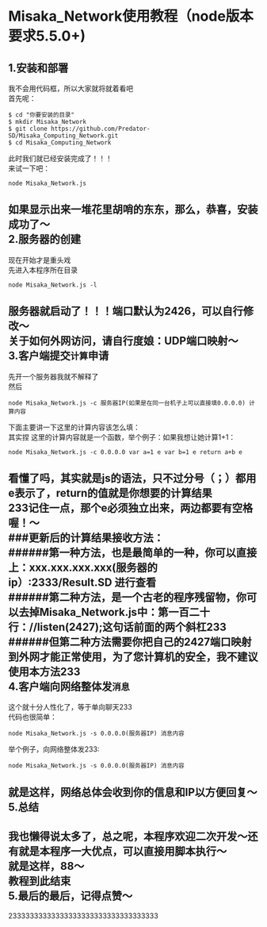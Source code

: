 Misaka_Network使用教程（node版本要求5.5.0+)
===
1.安装和部署
---
我不会用代码框，所以大家就将就着看吧<br>
首先呢：<br>
``` shell
$ cd "你要安装的目录"
$ mkdir Misaka_Network
$ git clone https://github.com/Predator-SD/Misaka_Computing_Network.git
$ cd Misaka_Computing_Network
```
此时我们就已经安装完成了！！！<br>
来试一下吧：<br>
``` shell
node Misaka_Network.js
```
如果显示出来一堆花里胡哨的东东，那么，恭喜，安装成功了～ <br>
2.服务器的创建
---
现在开始才是重头戏<br>
先进入本程序所在目录<br>
``` shell
node Misaka_Network.js -l
```
服务器就启动了！！！端口默认为2426，可以自行修改～<br>
关于如何外网访问，请自行度娘：UDP端口映射～<br>
3.客户端提交`计算`申请
---
先开一个服务器我就不解释了<br>
然后<br>
``` shell
node Misaka_Network.js -c 服务器IP(如果是在同一台机子上可以直接填0.0.0.0) 计算内容
```
下面主要讲一下这里的计算内容该怎么填：<br>
其实捏 这里的计算内容就是一个函数，举个例子：如果我想让她计算1+1：<br>
``` shell
node Misaka_Network.js -c 0.0.0.0 var a=1 e var b=1 e return a+b e
```
看懂了吗，其实就是js的语法，只不过分号（；）都用e表示了，return的值就是你想要的计算结果<br>
233记住一点，那个e必须独立出来，两边都要有空格喔！～<br>
###更新后的计算结果接收方法：<br>
######第一种方法，也是最简单的一种，你可以直接上：xxx.xxx.xxx.xxx(服务器的ip）:2333/Result.SD 进行查看<br>
######第二种方法，是一个古老的程序残留物，你可以去掉Misaka_Network.js中：第一百二十行：//listen(2427);这句话前面的两个斜杠233<br>
######但第二种方法需要你把自己的2427端口映射到外网才能正常使用，为了您计算机的安全，我不建议使用本方法233<br>
4.客户端向网络整体发`消息`
---
这个就十分人性化了，等于单向聊天233<br>
代码也很简单：<br>
``` shell
node Misaka_Network.js -s 0.0.0.0(服务器IP) 消息内容
```
举个例子，向网络整体发233:<br>
``` shell
node Misaka_Network.js -s 0.0.0.0(服务器IP) 消息内容
```
就是这样，网络总体会收到你的信息和IP以方便回复～<br>
5.总结
---
我也懒得说太多了，总之呢，本程序欢迎二次开发～还有就是本程序一大优点，可以直接用脚本执行～<br>
就是这样，88～<br>
教程到此结束<br>
5.最后的最后，记得点赞～
---
23333333333333333333333333333333333<br>
